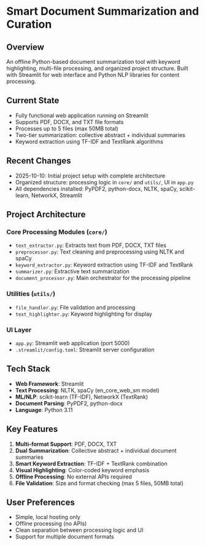 # Smart Document Summarization and Curation

## Overview
An offline Python-based document summarization tool with keyword highlighting, multi-file processing, and organized project structure. Built with Streamlit for web interface and Python NLP libraries for content processing.

## Current State
- Fully functional web application running on Streamlit
- Supports PDF, DOCX, and TXT file formats
- Processes up to 5 files (max 50MB total)
- Two-tier summarization: collective abstract + individual summaries
- Keyword extraction using TF-IDF and TextRank algorithms

## Recent Changes
- 2025-10-10: Initial project setup with complete architecture
- Organized structure: processing logic in `core/` and `utils/`, UI in `app.py`
- All dependencies installed: PyPDF2, python-docx, NLTK, spaCy, scikit-learn, NetworkX, Streamlit

## Project Architecture

### Core Processing Modules (`core/`)
- `text_extractor.py`: Extracts text from PDF, DOCX, TXT files
- `preprocessor.py`: Text cleaning and preprocessing using NLTK and spaCy
- `keyword_extractor.py`: Keyword extraction using TF-IDF and TextRank
- `summarizer.py`: Extractive text summarization
- `document_processor.py`: Main orchestrator for the processing pipeline

### Utilities (`utils/`)
- `file_handler.py`: File validation and processing
- `text_highlighter.py`: Keyword highlighting for display

### UI Layer
- `app.py`: Streamlit web application (port 5000)
- `.streamlit/config.toml`: Streamlit server configuration

## Tech Stack
- **Web Framework**: Streamlit
- **Text Processing**: NLTK, spaCy (en_core_web_sm model)
- **ML/NLP**: scikit-learn (TF-IDF), NetworkX (TextRank)
- **Document Parsing**: PyPDF2, python-docx
- **Language**: Python 3.11

## Key Features
1. **Multi-format Support**: PDF, DOCX, TXT
2. **Dual Summarization**: Collective abstract + individual document summaries
3. **Smart Keyword Extraction**: TF-IDF + TextRank combination
4. **Visual Highlighting**: Color-coded keyword emphasis
5. **Offline Processing**: No external APIs required
6. **File Validation**: Size and format checking (max 5 files, 50MB total)

## User Preferences
- Simple, local hosting only
- Offline processing (no APIs)
- Clean separation between processing logic and UI
- Support for multiple document formats
